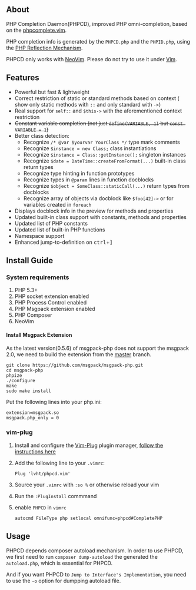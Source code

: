 ## About

PHP Completion Daemon(PHPCD), improved PHP omni-completion,
based on the [phpcomplete.vim](https://github.com/shawncplus/phpcomplete.vim).

PHP completion info is generated by the `PHPCD.php` and the `PHPID.php`,
using the [PHP Reflection Mechanism](http://php.net/manual/en/book.reflection.php).

PHPCD only works with [NeoVim](http://neovim.io/). Please do not try to use it under [Vim](http://www.vim.org/).

## Features
 * Powerful but fast & lightweight
 * Correct restriction of static or standard methods based on context ( show only static methods with `::` and only standard with `->`)
 * Real support for `self::` and `$this->` with the aforementioned context restriction
 * ~~Constant variable completion (not just `define(VARIABLE, 1)` but `const VARIABLE = 1`)~~
 * Better class detection:
     - Recognize `/* @var $yourvar YourClass */` type mark comments
     - Recognize `$instance = new Class;` class instantiations
     - Recognize `$instance = Class::getInstance();` singleton instances
     - Recognize `$date = DateTime::createFromFormat(...)` built-in class return types
     - Recognize type hinting in function prototypes
     - Recognize types in `@param` lines in function docblocks
     - Recognize `$object = SomeClass::staticCall(...)` return types from docblocks
     - Recognize array of objects via docblock like `$foo[42]->` or for variables created in `foreach`
 * Displays docblock info in the preview for methods and properties
 * Updated built-in class support with constants, methods and properties
 * Updated list of PHP constants
 * Updated list of built-in PHP functions
 * Namespace support
 * Enhanced jump-to-definition on <kbd>ctrl</kbd>+<kbd>]</kbd>

## Install Guide

### System requirements
 1. PHP 5.3+
 2. PHP socket extension enabled
 3. PHP Process Control enabled
 4. PHP Msgpack extension enabled
 5. PHP Composer
 6. NeoVim

#### Install Msgpack Extension

As the latest version(0.5.6) of msgpack-php does not support the msgpack 2.0,
we need to build the extension from the [master](https://github.com/msgpack/msgpack-php) branch.

```
git clone https://github.com/msgpack/msgpack-php.git
cd msgpack-php
phpize
./configure
make
sudo make install
```

Put the following lines into your php.ini:
```
extension=msgpack.so
msgpack.php_only = 0
```

### vim-plug
 1. Install and configure the [Vim-Plug](https://github.com/junegunn/vim-plug) plugin manager, [follow the instructions here](https://github.com/junegunn/vim-plug/blob/master/README.md)
 2. Add the following line to your `.vimrc`:

	 `Plug 'lvht/phpcd.vim'`

 3. Source your `.vimrc` with `:so %` or otherwise reload your vim
 4. Run the `:PlugInstall` commmand
 5. enable `PHPCD` in `vimrc`

	 `autocmd FileType php setlocal omnifunc=phpcd#CompletePHP`

## Usage

PHPCD depends composer autoload mechanism. In order to use PHPCD, we first need
to run `composer dump-autoload` the generated the `autoload.php`, which is
essential for PHPCD.

And if you want PHPCD to `Jump to Interface's Implementation`, you need to use
the `-o` option for dumpping autoload file.
